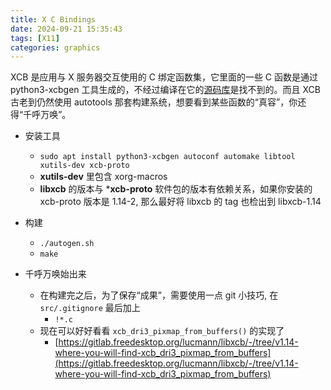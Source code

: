 ```yaml
---
title: X C Bindings 
date: 2024-09-21 15:35:43
tags: [X11]
categories: graphics
---
```


XCB 是应用与 X 服务器交互使用的 C 绑定函数集，它里面的一些 C 函数是通过 python3-xcbgen 工具生成的，不经过编译在它的[源码库](https://gitlab.freedesktop.org/xorg/lib/libxcb)是找不到的。而且 XCB 古老到仍然使用 autotools 那套构建系统，想要看到某些函数的“真容”，你还得“千呼万唤”。

<!--more-->

- 安装工具
    - `sudo apt install python3-xcbgen autoconf automake libtool xutils-dev xcb-proto`
    - **xutils-dev** 里包含 xorg-macros
    - **libxcb** 的版本与 ***xcb-proto** 软件包的版本有依赖关系，如果你安装的 xcb-proto 版本是 1.14-2, 那么最好将 libxcb 的 tag 也检出到 libxcb-1.14

- 构建
    - `./autogen.sh`
    - `make`
- 千呼万唤始出来
    - 在构建完之后，为了保存“成果”，需要使用一点 git 小技巧, 在 `src/.gitignore` 最后加上
        - `!*.c`
    - 现在可以好好看看 `xcb_dri3_pixmap_from_buffers()` 的实现了
        - [https://gitlab.freedesktop.org/lucmann/libxcb/-/tree/v1.14-where-you-will-find-xcb_dri3_pixmap_from_buffers](https://gitlab.freedesktop.org/lucmann/libxcb/-/tree/v1.14-where-you-will-find-xcb_dri3_pixmap_from_buffers)